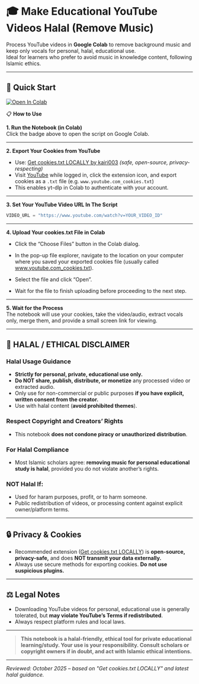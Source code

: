 # 🎓 Make Educational YouTube Videos **Halal** (Remove Music)

Process YouTube videos in **Google Colab** to remove background music and keep only vocals for personal, halal, educational use.  
Ideal for learners who prefer to avoid music in knowledge content, following Islamic ethics.

***

## 🚀 **Quick Start**

[![Open In Colab](https://colab.research.google.com/assets/colab-badge.svg)](https://colab.research.google.com/drive/1FVzFppcTwwIfaPxMehNdiQvhrJ02oWrk#scrollTo=8hi6wehDQmLV)

📋 **How to Use**

**1. Run the Notebook (in Colab)**  
Click the badge above to open the script on Google Colab.

***

**2. Export Your Cookies from YouTube**
- Use: [Get cookies.txt LOCALLY by kairi003](https://chromewebstore.google.com/detail/get-cookiestxt-locally/cclelndahbckbenkjhflpdbgdldlbecc) *(safe, open-source, privacy-respecting)*
- Visit [YouTube](https://www.youtube.com) while logged in, click the extension icon, and export cookies as a `.txt` file (e.g. `www.youtube.com_cookies.txt`)
- This enables yt-dlp in Colab to authenticate with your account.

***

**3. Set Your YouTube Video URL In The Script**

```python
VIDEO_URL = "https://www.youtube.com/watch?v=YOUR_VIDEO_ID"
```

***

**4. Upload Your cookies.txt File in Colab**

- Click the “Choose Files” button in the Colab dialog.

- In the pop-up file explorer, navigate to the location on your computer where you saved your exported cookies file (usually called www.youtube.com_cookies.txt).

- Select the file and click “Open”.

- Wait for the file to finish uploading before proceeding to the next step.

***

**5. Wait for the Process**  
The notebook will use your cookies, take the video/audio, extract vocals only, merge them, and provide a small screen link for viewing.

***

## 🕌 **HALAL / ETHICAL DISCLAIMER**

### **Halal Usage Guidance**
- **Strictly for personal, private, educational use only.**
- **Do NOT share, publish, distribute, or monetize** any processed video or extracted audio.
- Only use for non-commercial or public purposes **if you have explicit, written consent from the creator.**
- Use with halal content (**avoid prohibited themes**).

### **Respect Copyright and Creators’ Rights**
- This notebook **does not condone piracy or unauthorized distribution**.

### **For Halal Compliance**
- Most Islamic scholars agree: **removing music for personal educational study is halal**, provided you do not violate another’s rights.

### **NOT Halal If:**
- Used for haram purposes, profit, or to harm someone.
- Public redistribution of videos, or processing content against explicit owner/platform terms.

***

## 🔒 **Privacy & Cookies**

- Recommended extension ([Get cookies.txt LOCALLY](https://chromewebstore.google.com/detail/get-cookiestxt-locally/cclelndahbckbenkjhflpdbgdldlbecc)) is **open-source, privacy-safe,** and does **NOT transmit your data externally.**
- Always use secure methods for exporting cookies. **Do not use suspicious plugins.**

***

## ⚖️ **Legal Notes**
- Downloading YouTube videos for personal, educational use is generally tolerated, but **may violate YouTube’s Terms if redistributed**.
- Always respect platform rules and local laws.

***

> **This notebook is a halal-friendly, ethical tool for private educational learning/study. Your use is your responsibility. Consult scholars or copyright owners if in doubt, and act with Islamic ethical intentions.**

***

*Reviewed: October 2025 – based on "Get cookies.txt LOCALLY" and latest halal guidance.*
